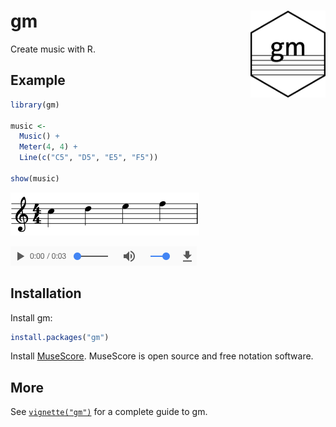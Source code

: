 
<!-- README.md is generated from README.Rmd. Please edit that file -->

# gm <img src="man/figures/logo.png" align="right" alt="logo" width="120"/>

<!-- badges: start -->
<!-- badges: end -->

Create music with R.

## Example

``` r
library(gm)

music <- 
  Music() +
  Meter(4, 4) +
  Line(c("C5", "D5", "E5", "F5"))
  
show(music)
```

![](man/figures/readme.png)

![](man/figures/readme_audio.png)

## Installation

Install gm:

``` r
install.packages("gm")
```

Install [MuseScore](https://musescore.org/). MuseScore is open source
and free notation software.

## More

See [`vignette("gm")`](https://flujoo.github.io/gm/articles/gm.html) for
a complete guide to gm.
